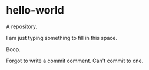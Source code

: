 # hello-world
A repository.

I am just typing something to fill in this space. 

Boop. 

Forgot to write a commit comment. Can't commit to one. 
